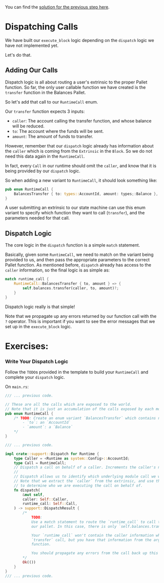 You can find the [solution for the previous step here](https://gist.github.com/nomadbitcoin/20468d188032e4744deb00649e07a3ce).

# Dispatching Calls

We have built our `execute_block` logic depending on the `dispatch` logic we have not implemented yet.

Let's do that.

## Adding Our Calls

Dispatch logic is all about routing a user's extrinsic to the proper Pallet function. So far, the only user callable function we have created is the `transfer` function in the Balances Pallet.

So let's add that call to our `RuntimeCall` enum.

Our `transfer` function expects 3 inputs:

- `caller`: The account calling the transfer function, and whose balance will be reduced.
- `to`: The account where the funds will be sent.
- `amount`: The amount of funds to transfer.

However, remember that our `dispatch` logic already has information about the `caller` which is coming from the `Extrinsic` in the `Block`. So we do not need this data again in the `RuntimeCall`.

In fact, every `Call` in our runtime should omit the `caller`, and know that it is being provided by our `dispatch` logic.

So when adding a new variant to `RuntimeCall`, it should look something like:

```rust
pub enum RuntimeCall {
	BalancesTransfer { to: types::AccountId, amount: types;:Balance },
}
```

A user submitting an extrinsic to our state machine can use this enum variant to specify which function they want to call (`transfer`), and the parameters needed for that call.

## Dispatch Logic

The core logic in the `dispatch` function is a simple `match` statement.

Basically, given some `RuntimeCall`, we need to match on the variant being provided to us, and then pass the appropriate parameters to the correct Pallet function. As mentioned before, `dispatch` already has access to the `caller` information, so the final logic is as simple as:

```rust
match runtime_call {
	RuntimeCall::BalancesTransfer { to, amount } => {
		self.balances.transfer(caller, to, amount)?;
	}
}
```

Dispatch logic really is that simple!

Note that we propagate up any errors returned by our function call with the `?` operator. This is important if you want to see the error messages that we set up in the `execute_block` logic.

# Exercises:

### Write Your Dispatch Logic

Follow the `TODO`s provided in the template to build your `RuntimeCall` and complete your `dispatch` logic.

On `main.rs`:

```rust
/// ... previous code.

// These are all the calls which are exposed to the world.
// Note that it is just an accumulation of the calls exposed by each module.
pub enum RuntimeCall {
	/* TODO: Create an enum variant `BalancesTransfer` which contains named fields:
		- `to`: an `AccountId`
		- `amount`: a `Balance`
	*/
}

/// ... previous code.

impl crate::support::Dispatch for Runtime {
	type Caller = <Runtime as system::Config>::AccountId;
	type Call = RuntimeCall;
	// Dispatch a call on behalf of a caller. Increments the caller's nonce.
	//
	// Dispatch allows us to identify which underlying module call we want to execute.
	// Note that we extract the `caller` from the extrinsic, and use that information
	// to determine who we are executing the call on behalf of.
	fn dispatch(
		&mut self,
		caller: Self::Caller,
		runtime_call: Self::Call,
	) -> support::DispatchResult {
		/*
			TODO:
			Use a match statement to route the `runtime_call` to call the appropriate function in
			our pallet. In this case, there is only `self.balances.transfer`.

			Your `runtime_call` won't contain the caller information which is needed to make the
			`transfer` call, but you have that information from the arguments to the `dispatch`
			function.

			You should propagate any errors from the call back up this function.
		*/
		Ok(())
	}
}
/// ... previous code.
```